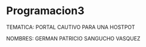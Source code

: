 # Programacion3

TEMATICA: PORTAL CAUTIVO PARA UNA HOSTPOT

NOMBRES: GERMAN PATRICIO SANGUCHO VASQUEZ
